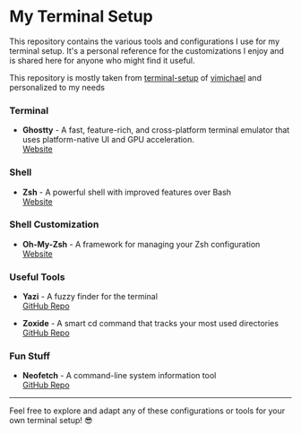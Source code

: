 # My Terminal Setup

This repository contains the various tools and configurations I use for my terminal setup. It's a personal reference for the customizations I enjoy and is shared here for anyone who might find it useful. 

This repository is mostly taken from [terminal-setup](https://github.com/vimichael/terminal-setup) of [vimichael](https://github.com/vimichael) and personalized to my needs

### Terminal

- **Ghostty** - A fast, feature-rich, and cross-platform terminal emulator that uses platform-native UI and GPU acceleration.  
  [Website](https://https://ghostty.org/)

### Shell

- **Zsh** - A powerful shell with improved features over Bash  
  [Website](https://www.zsh.org/)

### Shell Customization

- **Oh-My-Zsh** - A framework for managing your Zsh configuration  
  [Website](https://ohmyz.sh/)

### Useful Tools

- **Yazi** - A fuzzy finder for the terminal  
  [GitHub Repo](https://github.com/sxyazi/yazi)

- **Zoxide** - A smart cd command that tracks your most used directories  
  [GitHub Repo](https://github.com/ajeetdsouza/zoxide)

### Fun Stuff
- **Neofetch** - A command-line system information tool  
  [GitHub Repo](https://github.com/dylanaraps/neofetch) 
---

Feel free to explore and adapt any of these configurations or tools for your own terminal setup! 😎
